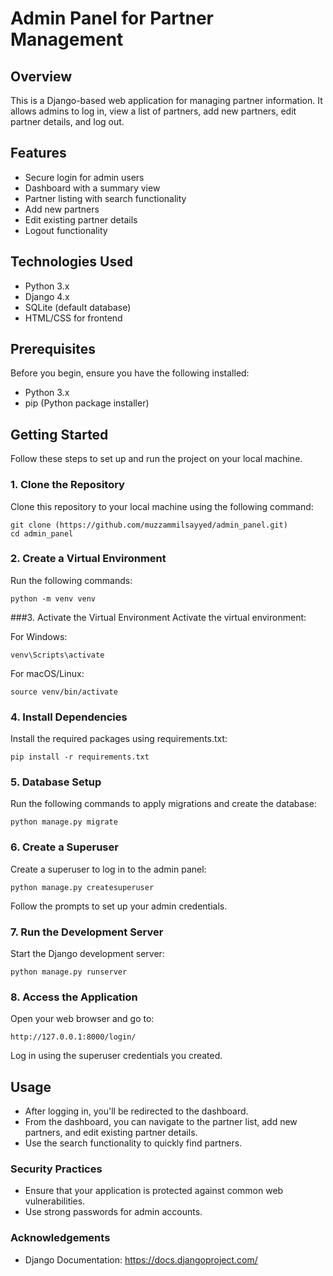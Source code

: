 # Admin Panel for Partner Management

## Overview

This is a Django-based web application for managing partner information. It allows admins to log in, view a list of partners, add new partners, edit partner details, and log out. 

## Features

- Secure login for admin users
- Dashboard with a summary view
- Partner listing with search functionality
- Add new partners
- Edit existing partner details
- Logout functionality

## Technologies Used

- Python 3.x
- Django 4.x
- SQLite (default database)
- HTML/CSS for frontend

## Prerequisites

Before you begin, ensure you have the following installed:

- Python 3.x
- pip (Python package installer)

## Getting Started

Follow these steps to set up and run the project on your local machine.

### 1. Clone the Repository

Clone this repository to your local machine using the following command:

```
git clone (https://github.com/muzzammilsayyed/admin_panel.git)
cd admin_panel
```

### 2. Create a Virtual Environment
Run the following commands:

```
python -m venv venv
```

###3. Activate the Virtual Environment
Activate the virtual environment:

For Windows:
```
venv\Scripts\activate
```

For macOS/Linux:
```
source venv/bin/activate
```

### 4. Install Dependencies
Install the required packages using requirements.txt:
```
pip install -r requirements.txt
```

### 5. Database Setup
Run the following commands to apply migrations and create the database:
```
python manage.py migrate
```

### 6. Create a Superuser
Create a superuser to log in to the admin panel:
```
python manage.py createsuperuser
```
Follow the prompts to set up your admin credentials.

### 7. Run the Development Server
Start the Django development server:
```
python manage.py runserver
```

### 8. Access the Application
Open your web browser and go to:
```
http://127.0.0.1:8000/login/
```

Log in using the superuser credentials you created.

## Usage
- After logging in, you'll be redirected to the dashboard.
- From the dashboard, you can navigate to the partner list, add new partners, and edit existing partner details.
- Use the search functionality to quickly find partners.

### Security Practices
- Ensure that your application is protected against common web vulnerabilities.
- Use strong passwords for admin accounts.



### Acknowledgements
- Django Documentation: https://docs.djangoproject.com/


